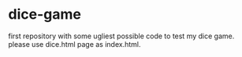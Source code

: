 # dice-game
first repository with some ugliest possible code to test my dice game. please use dice.html page as index.html.

